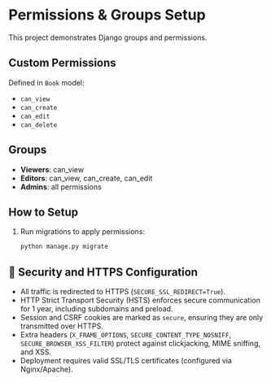 # Permissions & Groups Setup

This project demonstrates Django groups and permissions.

## Custom Permissions
Defined in `Book` model:
- `can_view`
- `can_create`
- `can_edit`
- `can_delete`

## Groups
- **Viewers**: can_view
- **Editors**: can_view, can_create, can_edit
- **Admins**: all permissions

## How to Setup
1. Run migrations to apply permissions:
   ```bash
   python manage.py migrate
## 🔐 Security and HTTPS Configuration

- All traffic is redirected to HTTPS (`SECURE_SSL_REDIRECT=True`).
- HTTP Strict Transport Security (HSTS) enforces secure communication for 1 year, including subdomains and preload.
- Session and CSRF cookies are marked as `secure`, ensuring they are only transmitted over HTTPS.
- Extra headers (`X_FRAME_OPTIONS`, `SECURE_CONTENT_TYPE_NOSNIFF`, `SECURE_BROWSER_XSS_FILTER`) protect against clickjacking, MIME sniffing, and XSS.
- Deployment requires valid SSL/TLS certificates (configured via Nginx/Apache).
